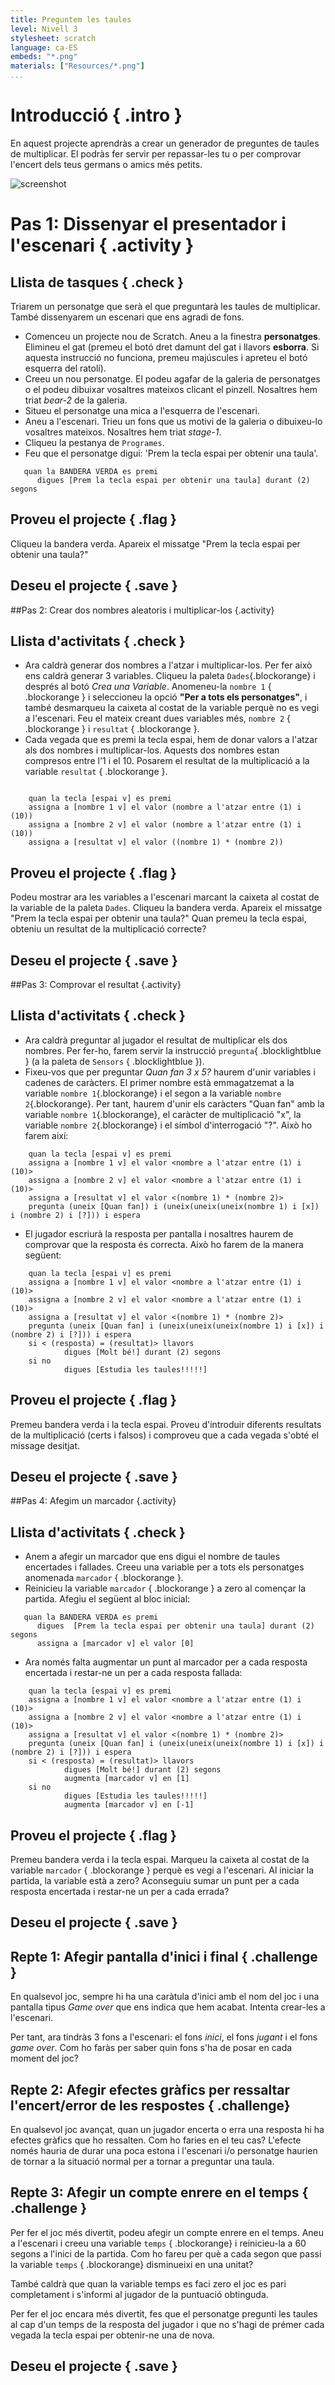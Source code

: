 ---title: Preguntem les tauleslevel: Nivell 3stylesheet: scratchlanguage: ca-ESembeds: "*.png"materials: ["Resources/*.png"]...<!--*************************************************************************************************Pràctica creada per: Mireia DosilPràctica 0 2n Trimestre. Nivell 3.		*************************************************************************************************--># Introducció { .intro }En aquest projecte aprendràs a crear un generador de preguntes de taules de multiplicar. El podràs fer servir per repassar-les tu o per comprovar l'encert dels teus germans o amics més petits.![screenshot](taules_multiplicar.png)<!-- ////////////////////////////////////////////////////////////////////// ////////////////////////////////////////////////////////////////////// --># Pas 1: Dissenyar el presentador i l'escenari { .activity }## Llista de tasques { .check }Triarem un personatge que serà el que preguntarà les taules de multiplicar. També dissenyarem un escenari que ens agradi de fons.+ Comenceu un projecte nou de Scratch. Aneu a la finestra __personatges__. Elimineu el gat (premeu el botó dret damunt del gat i llavors __esborra__. Si aquesta instrucció no funciona, premeu majúscules i apreteu el botó esquerra del ratolí).+ Creeu un nou personatge. El podeu agafar de la galeria de personatges o el podeu dibuixar vosaltres mateixos clicant el pinzell. Nosaltres hem triat *bear-2* de la galeria.+ Situeu el personatge una mica a l'esquerra de l'escenari.+ Aneu a l'escenari. Trieu un fons que us motivi de la galeria o dibuixeu-lo vosaltres mateixos. Nosaltres hem triat *stage-1*.+ Cliqueu la pestanya de `Programes`.+ Feu que el personatge digui: 'Prem la tecla espai per obtenir una taula'.```scratch   quan la BANDERA VERDA es premi      digues [Prem la tecla espai per obtenir una taula] durant (2) segons```## Proveu el projecte { .flag }Cliqueu la bandera verda. Apareix el missatge "Prem la tecla espai per obtenir una taula?"## Deseu el projecte { .save }<!-- ////////////////////////////////////////////////////////////////////// ////////////////////////////////////////////////////////////////////// -->##Pas 2: Crear dos nombres aleatoris i multiplicar-los {.activity}## Llista d'activitats { .check }+ Ara caldrà generar dos nombres a l'atzar i multiplicar-los. Per fer això ens caldrà generar 3 variables. Cliqueu la paleta `Dades`{.blockorange} i després al botó *Crea una Variable*. Anomeneu-la `nombre 1` { .blockorange } i seleccioneu la opció **"Per a tots els personatges"**, i també desmarqueu la caixeta al costat de la variable perquè no es vegi a l'escenari. Feu el mateix creant dues variables més, `nombre 2` { .blockorange } i `resultat` { .blockorange }.+ Cada vegada que es premi la tecla espai, hem de donar valors a l'atzar als dos nombres i multiplicar-los. Aquests dos nombres estan compresos entre l'1 i el 10. Posarem el resultat de la multiplicació a la variable `resultat` { .blockorange }.```scratch	quan la tecla [espai v] es premi	assigna a [nombre 1 v] el valor (nombre a l'atzar entre (1) i (10))	assigna a [nombre 2 v] el valor (nombre a l'atzar entre (1) i (10))	assigna a [resultat v] el valor ((nombre 1) * (nombre 2))```## Proveu el projecte { .flag }Podeu mostrar ara les variables a l'escenari marcant la caixeta al costat de la variable de la paleta `Dades`.  Cliqueu la bandera verda. Apareix el missatge "Prem la tecla espai per obtenir una taula?" Quan premeu la tecla espai, obteniu un resultat de la multiplicació correcte?## Deseu el projecte { .save }<!-- ////////////////////////////////////////////////////////////////////// ////////////////////////////////////////////////////////////////////// -->##Pas 3: Comprovar el resultat {.activity}## Llista d'activitats { .check }+ Ara caldrà preguntar al jugador el resultat de multiplicar els dos nombres. Per fer-ho, farem servir la instrucció `pregunta`{ .blocklightblue } (a la paleta de `Sensors` { .blocklightblue }).+ Fixeu-vos que per preguntar _Quan fan 3 x 5?_ haurem d'unir variables i cadenes de caràcters. El primer nombre està emmagatzemat a la variable `nombre 1`{.blockorange} i el segon a la variable `nombre 2`{.blockorange}. Per tant, haurem d'unir els caràcters "Quan fan" amb la variable  `nombre 1`{.blockorange}, el caràcter de multiplicació "x", la variable  `nombre 2`{.blockorange} i el símbol d'interrogació "?". Això ho farem així:```scratch	quan la tecla [espai v] es premi	assigna a [nombre 1 v] el valor <nombre a l'atzar entre (1) i (10)>	assigna a [nombre 2 v] el valor <nombre a l'atzar entre (1) i (10)>	assigna a [resultat v] el valor <(nombre 1) * (nombre 2)>	pregunta (uneix [Quan fan]) i (uneix(uneix(uneix(nombre 1) i [x]) i (nombre 2) i [?])) i espera```+ El jugador escriurà la resposta per pantalla i nosaltres haurem de comprovar que la resposta és correcta. Això ho farem de la manera següent:```scratch	quan la tecla [espai v] es premi	assigna a [nombre 1 v] el valor <nombre a l'atzar entre (1) i (10)>	assigna a [nombre 2 v] el valor <nombre a l'atzar entre (1) i (10)>	assigna a [resultat v] el valor <(nombre 1) * (nombre 2)>	pregunta (uneix [Quan fan] i (uneix(uneix(uneix(nombre 1) i [x]) i (nombre 2) i [?])) i espera	si < (resposta) = (resultat)> llavors            digues [Molt bé!] durant (2) segons    si no            digues [Estudia les taules!!!!!]```## Proveu el projecte { .flag }Premeu bandera verda i la tecla espai. Proveu d'introduir diferents resultats de la multiplicació (certs i falsos) i comproveu que a cada vegada s'obté el missage desitjat.## Deseu el projecte { .save }<!-- ////////////////////////////////////////////////////////////////////// ////////////////////////////////////////////////////////////////////// -->##Pas 4: Afegim un marcador {.activity}## Llista d'activitats { .check }+ Anem a afegir un marcador que ens digui el nombre de taules encertades i fallades. Creeu una variable per a tots els personatges anomenada `marcador` { .blockorange }.+ Reinicieu la variable `marcador` { .blockorange } a zero al començar la partida. Afegiu el següent al bloc inicial:```scratch   quan la BANDERA VERDA es premi      digues  [Prem la tecla espai per obtenir una taula] durant (2) segons      assigna a [marcador v] el valor [0]```+ Ara només falta augmentar un punt al marcador per a cada resposta encertada i restar-ne un per a cada resposta fallada:```scratch	quan la tecla [espai v] es premi	assigna a [nombre 1 v] el valor <nombre a l'atzar entre (1) i (10)>	assigna a [nombre 2 v] el valor <nombre a l'atzar entre (1) i (10)>	assigna a [resultat v] el valor <(nombre 1) * (nombre 2)>	pregunta (uneix [Quan fan] i (uneix(uneix(uneix(nombre 1) i [x]) i (nombre 2) i [?])) i espera	si < (resposta) = (resultat)> llavors            digues [Molt bé!] durant (2) segons			augmenta [marcador v] en [1]    si no            digues [Estudia les taules!!!!!]			augmenta [marcador v] en [-1]```## Proveu el projecte { .flag }Premeu bandera verda i la tecla espai. Marqueu la caixeta al costat de la variable `marcador` { .blockorange } perquè es vegi a l'escenari. Al iniciar la partida, la variable està a zero? Aconseguiu sumar un punt per a cada resposta encertada i restar-ne un per a cada errada?## Deseu el projecte { .save }## Repte 1: Afegir pantalla d'inici i final { .challenge }En qualsevol joc, sempre hi ha una caràtula d'inici amb el nom del joc i una pantalla tipus *Game over* que ens indica que hem acabat. Intenta crear-les a l'escenari. Per tant, ara tindràs 3 fons a l'escenari: el fons *inici*, el fons *jugant* i el fons *game over*. Com ho faràs per saber quin fons s'ha de posar en cada moment del joc?## Repte 2: Afegir efectes gràfics per ressaltar l'encert/error de les respostes { .challenge}En qualsevol joc avançat, quan un jugador encerta o erra una resposta hi ha efectes gràfics que ho ressalten. Com ho faries en el teu cas? L'efecte només hauria de durar una poca estona i l'escenari i/o personatge haurien de tornar a la situació normal per a tornar a preguntar una taula.## Repte 3: Afegir un compte enrere en el temps { .challenge }Per fer el joc més divertit, podeu afegir un compte enrere en el temps. Aneu a l'escenari i creeu una variable `temps` { .blockorange} i reinicieu-la a 60 segons a l'inici de la partida. Com ho fareu per què a cada segon que passi la variable  `temps` { .blockorange} disminueixi en una unitat?També caldrà que quan la variable temps es faci zero el joc es pari completament i s'informi al jugador de la puntuació obtinguda.Per fer el joc encara més divertit, fes que el personatge pregunti les taules al cap d'un temps de la resposta del jugador i que no s'hagi de prémer cada vegada la tecla espai per obtenir-ne una de nova.## Deseu el projecte { .save }